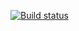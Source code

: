 [![Build status](https://ci.appveyor.com/api/projects/status/lx7k4667mbjdsrfb?svg=true)](https://ci.appveyor.com/project/iTplumber228/patterns2-3-bcnsa)

